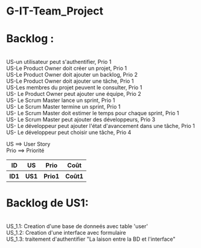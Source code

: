 # G-IT-Team_Project

<h1> Backlog : </h1> </br>
US-un utilisateur peut s'authentifier, Prio 1 </br>
US-Le Product Owner doit créer un projet, Prio 1 </br>
US-Le Product Owner doit  ajouter un backlog, Prio 2 </br>
US-Le Product Owner doit ajouter une tâche, Prio 1 </br>
US-Les membres du projet peuvent le consulter, Prio 1 </br>
US- Le Product Owner peut ajouter une équipe, Prio 2 </br>
US- Le Scrum Master lance un sprint, Prio 1 </br>
US- Le Scrum Master termine un sprint, Prio 1 </br>
US- Le Scrum Master doit estimer le temps pour chaque sprint, Prio 1 </br>
US- Le Scrum Master peut ajouter des développeurs, Prio 3 </br>
US- Le développeur peut ajouter l'état d'avancement dans une tâche, Prio 1 </br>
US- Le développeur peut choisir une tâche, Prio 4  </br>  

US ==> User Story </br>
Prio ==> Priorité 

<table>
	<tr>
		<th>ID</th>
		<th>US</th>
		<th>Prio</th>
		<th>Coût</th>
	</tr>
	<tr>
		<th>ID1</th>
		<th>US1</th>
		<th>Prio1</th>
		<th>Coût1</th>
	</tr>
</table>

<h1> Backlog de US1: </h1> </br>
US_1.1: Creation d'une base de donneés avec table 'user' </br>
US_1.2: Creation d'une interface avec formulaire </br>
US_1.3: traitement d'authentifier "La laison entre la BD et l'interface"</br>
